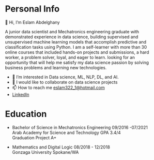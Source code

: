 # Personal Info
👋 Hi, I’m Eslam Abdelghany 

A junior data scientist and Mechatronics engineering graduate with demonstrated experience in data science, building supervised and unsupervised machine learning models that accomplish predictive and classification tasks using Python. I am a self-learner with more than 30 online courses that included hands-on projects and submissions, a hard worker, a problem solver, loyal, and eager to learn. looking for an opportunity that will help me satisfy my data science passion by solving business problems and learning new technologies.

- 👀 I’m interested in Data science, ML, NLP, DL, and AI.
- 💞️ I would like to collaborate on data science projects
- 📫 How to reach me eslam322_1@hotmail.com
- [LinkedIn](https://www.linkedin.com/in/eabdelghany101/)

# Education                 				      
- Bachelor of Science in Mechatronics Engineering 	     09/2016 -07/2021                                                                      
  Arab Academy for Science and Technology    	    	     GPA 3.4/4     
  Graduation Project                                      A+ 
  
- Mathematics and Digital Logic 		            		     08/2018 - 12/2018                                                                     
  Gonzaga University                                     Spokane/WA                

<!---
sam1o1/sam1o1 is a ✨ special ✨ repository because its `README.md` (this file) appears on your GitHub profile.
You can click the Preview link to take a look at your changes.
--->
